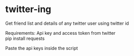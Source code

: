 # twitter-ing
Get friend list and details of any twitter user using twitter id

Requirements:
  Api key and access token from twitter<br>
  pip install requests

Paste the api keys inside the script
